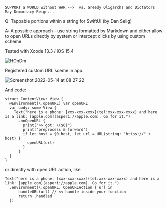 ```
SUPPORT a WORLD without WAR -->  vs. Greedy Oligarchs and Dictators
May Democracy Reign... 
```

Q: Tappable portions within a string for SwiftUI (by Dan Selig)

A: A possible approach - use string formatted by Markdown and either allow to open URLs directly by system or intercept clicks by using custom scheme.

Tested with Xcode 13.3 / iOS 15.4

![HOnDm](https://user-images.githubusercontent.com/62171579/168412041-e0894604-0f90-4ce6-bad9-3b003d563f7d.png)

Registered custom URL sceme in app:

![Screenshot 2022-05-14 at 08 27 22](https://user-images.githubusercontent.com/62171579/168412058-bf31e3ac-10ce-4610-bd25-ba079db7d634.png)

And code:

```
struct ContentView: View {
  @Environment(\.openURL) var openURL
  var body: some View {
    Text("here is a phone: [xxx-xxx-xxxx](tel:xxx-xxx-xxxx) and here is a link: [apple.com](asperi://apple.com). Go for it.")
      .onOpenURL {
        print(">> got: \($0)")
        print("preprocess & forward")
        if let host = $0.host, let url = URL(string: "https://" + host) {
          openURL(url)
        }
      }
  }
}
```

or directly with open URL action, like

    Text("here is a phone: [xxx-xxx-xxxx](tel:xxx-xxx-xxxx) and here is a link: [apple.com](asperi://apple.com). Go for it.")
      .environment(\.openURL, OpenURLAction { url in
          handleURL(url) // << handle inside your function
          return .handled
      })
